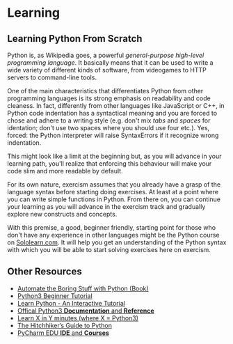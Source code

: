 # Learning

## Learning Python From Scratch
Python is, as Wikipedia goes, a powerful *general-purpose high-level programming language*. It basically means that it can be used to write a wide variety of different kinds of software, from videogames to HTTP servers to command-line tools.

One of the main characteristics that differentiates Python from other programming languages is its strong emphasis on readability and code cleaness. In fact, differently from other languages like JavaScript or C++, in Python code indentation has a syntactical meaning and you are forced to chose and adhere to a writing style (e.g. don't mix *tabs* and *spaces* for identation; don't use two spaces where you should use four etc.). Yes, forced: the Python interpreter will raise SyntaxErrors if it recognize wrong indentation.

This might look like a limit at the beginning but, as you will advance in your learning path, you'll realize that enforcing this behaviour will make your code slim and more readable by default.

For its own nature, exercism assumes that you already have a grasp of the language syntax before starting doing exercises. At least at a point where you can write simple functions in Python. From there on, you can continue your learning as you will advance in the exercism track and gradually explore new constructs and concepts.

With this premise, a good, beginner friendly, starting point for those who don't have any experience in other languages might be the Python course on [Sololearn.com](https://www.sololearn.com/Course/Python/). It will help you get an understanding of the Python syntax with which you will be able to start solving exercises here on exercism.

## Other Resources

- [Automate the Boring Stuff with Python (Book)](https://automatetheboringstuff.com/)
- [Python3 Beginner Tutorial](https://www.youtube.com/playlist?list=PL1A2CSdiySGJd0LJRRSwQZbPZaDP0q67j)
- [Learn Python - An Interactive Tutorial](https://www.learnpython.org/)
- [Offical Python3 **Documentation** and **Reference**](https://docs.python.org/3/)
- [Learn X in Y minutes (where X = Python3)](https://learnxinyminutes.com/docs/python3/)
- [The Hitchhiker’s Guide to Python](http://docs.python-guide.org/en/latest/)
- [PyCharm EDU **IDE** and **Courses**](https://www.jetbrains.com/pycharm-edu/)
